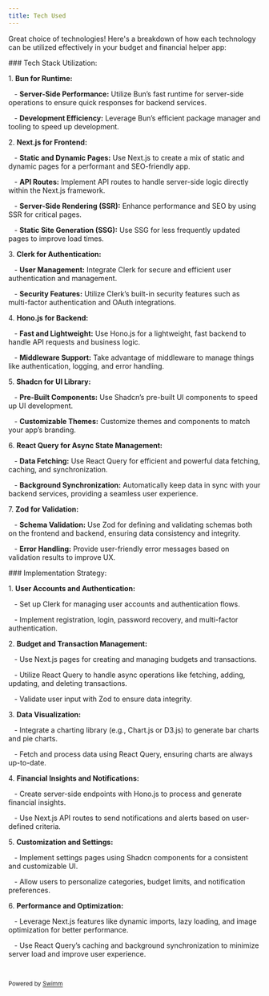 ```yaml
---
title: Tech Used
---
```

Great choice of technologies! Here's a breakdown of how each technology can be utilized effectively in your budget and financial helper app:

\### Tech Stack Utilization:

1\. **Bun for Runtime:**

&nbsp;&nbsp;&nbsp;- **Server-Side Performance:** Utilize Bun’s fast runtime for server-side operations to ensure quick responses for backend services.

&nbsp;&nbsp;&nbsp;- **Development Efficiency:** Leverage Bun’s efficient package manager and tooling to speed up development.

2\. **Next.js for Frontend:**

&nbsp;&nbsp;&nbsp;- **Static and Dynamic Pages:** Use Next.js to create a mix of static and dynamic pages for a performant and SEO-friendly app.

&nbsp;&nbsp;&nbsp;- **API Routes:** Implement API routes to handle server-side logic directly within the Next.js framework.

&nbsp;&nbsp;&nbsp;- **Server-Side Rendering (SSR):** Enhance performance and SEO by using SSR for critical pages.

&nbsp;&nbsp;&nbsp;- **Static Site Generation (SSG):** Use SSG for less frequently updated pages to improve load times.

3\. **Clerk for Authentication:**

&nbsp;&nbsp;&nbsp;- **User Management:** Integrate Clerk for secure and efficient user authentication and management.

&nbsp;&nbsp;&nbsp;- **Security Features:** Utilize Clerk’s built-in security features such as multi-factor authentication and OAuth integrations.

4\. **Hono.js for Backend:**

&nbsp;&nbsp;&nbsp;- **Fast and Lightweight:** Use Hono.js for a lightweight, fast backend to handle API requests and business logic.

&nbsp;&nbsp;&nbsp;- **Middleware Support:** Take advantage of middleware to manage things like authentication, logging, and error handling.

5\. **Shadcn for UI Library:**

&nbsp;&nbsp;&nbsp;- **Pre-Built Components:** Use Shadcn’s pre-built UI components to speed up UI development.

&nbsp;&nbsp;&nbsp;- **Customizable Themes:** Customize themes and components to match your app’s branding.

6\. **React Query for Async State Management:**

&nbsp;&nbsp;&nbsp;- **Data Fetching:** Use React Query for efficient and powerful data fetching, caching, and synchronization.

&nbsp;&nbsp;&nbsp;- **Background Synchronization:** Automatically keep data in sync with your backend services, providing a seamless user experience.

7\. **Zod for Validation:**

&nbsp;&nbsp;&nbsp;- **Schema Validation:** Use Zod for defining and validating schemas both on the frontend and backend, ensuring data consistency and integrity.

&nbsp;&nbsp;&nbsp;- **Error Handling:** Provide user-friendly error messages based on validation results to improve UX.

\### Implementation Strategy:

1\. **User Accounts and Authentication:**

&nbsp;&nbsp;&nbsp;- Set up Clerk for managing user accounts and authentication flows.

&nbsp;&nbsp;&nbsp;- Implement registration, login, password recovery, and multi-factor authentication.

2\. **Budget and Transaction Management:**

&nbsp;&nbsp;&nbsp;- Use Next.js pages for creating and managing budgets and transactions.

&nbsp;&nbsp;&nbsp;- Utilize React Query to handle async operations like fetching, adding, updating, and deleting transactions.

&nbsp;&nbsp;&nbsp;- Validate user input with Zod to ensure data integrity.

3\. **Data Visualization:**

&nbsp;&nbsp;&nbsp;- Integrate a charting library (e.g., Chart.js or D3.js) to generate bar charts and pie charts.

&nbsp;&nbsp;&nbsp;- Fetch and process data using React Query, ensuring charts are always up-to-date.

4\. **Financial Insights and Notifications:**

&nbsp;&nbsp;&nbsp;- Create server-side endpoints with Hono.js to process and generate financial insights.

&nbsp;&nbsp;&nbsp;- Use Next.js API routes to send notifications and alerts based on user-defined criteria.

5\. **Customization and Settings:**

&nbsp;&nbsp;&nbsp;- Implement settings pages using Shadcn components for a consistent and customizable UI.

&nbsp;&nbsp;&nbsp;- Allow users to personalize categories, budget limits, and notification preferences.

6\. **Performance and Optimization:**

&nbsp;&nbsp;&nbsp;- Leverage Next.js features like dynamic imports, lazy loading, and image optimization for better performance.

&nbsp;&nbsp;&nbsp;- Use React Query’s caching and background synchronization to minimize server load and improve user experience.

&nbsp;

<SwmMeta version="3.0.0" repo-id="Z2l0aHViJTNBJTNBRmluYW5jZV9BcHAlM0ElM0FPZ2JlcmEtR2FicmllbA==" repo-name="Finance_App"><sup>Powered by [Swimm](https://app.swimm.io/)</sup></SwmMeta>
